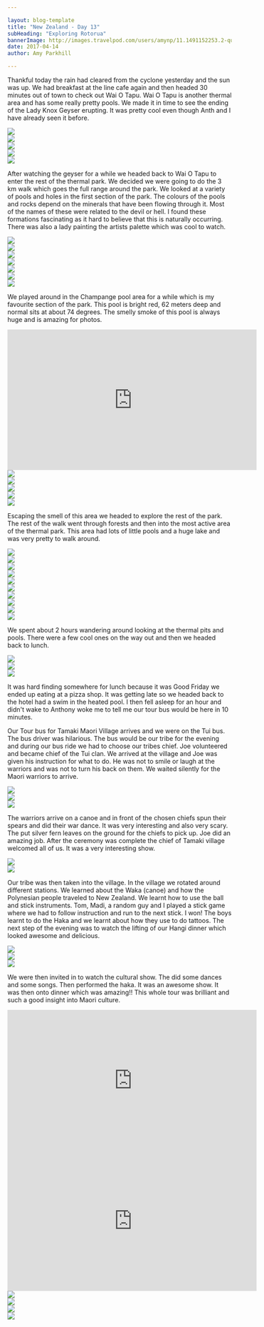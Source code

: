 ```yaml
---

layout: blog-template
title: "New Zealand - Day 13"
subHeading: "Exploring Rotorua"
bannerImage: http://images.travelpod.com/users/amynp/11.1491152253.2-queenstown.jpg
date: 2017-04-14
author: Amy Parkhill

---
```


Thankful today the rain had cleared from the cyclone yesterday and the sun was up. We had breakfast at the line cafe again and then headed 30 minutes out of town to check out Wai O Tapu. Wai O Tapu is another thermal area and has some really pretty pools. We made it in time to see the ending of the Lady Knox Geyser erupting. It was pretty cool even though Anth and I have already seen it before. 

<div class="center-image"><img src="http://images.travelpod.com/users/amynp/11.1492543638.gyser-and-me.jpg" /></div>
<div class="center-image"><img src="http://images.travelpod.com/users/amynp/11.1492543638.gyser.jpg" /></div>
<div class="center-image"><img src="http://images.travelpod.com/users/amynp/11.1492543638.from-top.jpg" /></div>
<div class="center-image"><img src="http://images.travelpod.com/users/amynp/11.1492543638.from-bottom.jpg" /></div>
<div class="center-image"><img src="http://images.travelpod.com/users/amynp/11.1492543638.1-gyser.jpg" /></div>

After watching the geyser for a while we headed back to Wai O Tapu to enter the rest of the thermal park. We decided we were going to do the 3 km walk which goes the full range around the park. We looked at a variety of pools and holes in the first section of the park. The colours of the pools and rocks depend on the minerals that have been flowing through it.  Most of the names of these were related to the devil or hell. I found these formations fascinating as it hard to believe that this is naturally occurring. There was also a lady painting the artists palette which was cool to watch. 

<div class="center-image"><img src="http://images.travelpod.com/users/amynp/11.1492543638.wai-o-tapu.jpg" /></div>
<div class="center-image"><img src="http://images.travelpod.com/users/amynp/11.1492543638.devil-cave.jpg" /></div>
<div class="center-image"><img src="http://images.travelpod.com/users/amynp/11.1492543638.madi-at-wai-o-tapu.jpg" /></div>
<div class="center-image"><img src="http://images.travelpod.com/users/amynp/11.1492543638.devils-pool.jpg" /></div>
<div class="center-image"><img src="http://images.travelpod.com/users/amynp/11.1492543638.artists-pallet.jpg" /></div>
<div class="center-image"><img src="http://images.travelpod.com/users/amynp/11.1492543638.lady-painting.jpg" /></div>
<div class="center-image"><img src="http://images.travelpod.com/users/amynp/11.1492543638.group-shot.jpg" /></div>

We played around in the Champange pool area for a while which is my favourite section of the park. This pool is bright red, 62 meters deep and normal sits at about 74 degrees. The smelly smoke of this pool is always huge and is amazing for photos. 

<div class="post-video">  <iframe width="560" height="315" src="https://www.youtube.com/embed/KIew9tEMjkM" frameborder="0" allowfullscreen></iframe> </div>
<div class="center-image"><img src="http://images.travelpod.com/users/amynp/11.1492543638.boys-playing.jpg" /></div>
<div class="center-image"><img src="http://images.travelpod.com/users/amynp/11.1492543638.boys-steam.jpg" /></div>
<div class="center-image"><img src="http://images.travelpod.com/users/amynp/11.1492543638.champange-pool.jpg" /></div>
<div class="center-image"><img src="http://images.travelpod.com/users/amynp/11.1492543638.1-champange-pool.jpg" /></div>
<div class="center-image"><img src="http://images.travelpod.com/users/amynp/11.1492543638.relaxing.jpg" /></div>

Escaping the smell of this area we headed to explore the rest of the park. The rest of the walk went through forests and then into the most active area of the thermal park. This area had lots of little pools and a huge lake and was very pretty to walk around. 

<div class="center-image"><img src="http://images.travelpod.com/users/amynp/11.1492543638.red-woods.jpg" /></div>
<div class="center-image"><img src="http://images.travelpod.com/users/amynp/11.1492543638.pools.jpg" /></div>
<div class="center-image"><img src="http://images.travelpod.com/users/amynp/11.1492543638.1-pools.jpg" /></div>
<div class="center-image"><img src="http://images.travelpod.com/users/amynp/11.1492543638.sneaky.jpg" /></div>
<div class="center-image"><img src="http://images.travelpod.com/users/amynp/11.1492543638.sulphur-rock.jpg" /></div>
<div class="center-image"><img src="http://images.travelpod.com/users/amynp/11.1492543638.sulphur-pool.jpg" /></div>
<div class="center-image"><img src="http://images.travelpod.com/users/amynp/11.1492543638.lake.jpg" /></div>
<div class="center-image"><img src="http://images.travelpod.com/users/amynp/11.1492543638.this-guy.jpg" /></div>
<div class="center-image"><img src="http://images.travelpod.com/users/amynp/11.1492543638.1-lake.jpg" /></div>
<div class="center-image"><img src="http://images.travelpod.com/users/amynp/11.1492543638.cool-rocks.jpg" /></div>

We spent about 2 hours wandering around looking at the thermal pits and pools. There were a few cool ones on the way out and then we headed back to lunch. 

<div class="center-image"><img src="http://images.travelpod.com/users/amynp/11.1492543638.champagne-pool.jpg" /></div>
<div class="center-image"><img src="http://images.travelpod.com/users/amynp/11.1492543638.madi-and-i.jpg" /></div>
<div class="center-image"><img src="http://images.travelpod.com/users/amynp/11.1492543638.pool.jpg" /></div>

It was hard finding somewhere for lunch because it was Good Friday we ended up eating at a pizza shop. It was getting late so we headed back to the hotel had a swim in the heated pool. I then fell asleep for an hour and didn't wake to Anthony woke me to tell me our tour bus would be here in 10 minutes.

Our Tour bus for Tamaki Maori Village arrives and we were on the Tui bus. The bus driver was hilarious. The bus would be our tribe for the evening and during our bus ride we had to choose our tribes chief. Joe volunteered and became chief of the Tui clan. We arrived at the village and Joe was given his instruction for what to do. He was not to smile or laugh at the warriors and was not to turn his back on them. We waited silently for the Maori warriors to arrive. 

<div class="center-image"><img src="http://images.travelpod.com/users/amynp/11.1492543638.joe-on-bus.jpg" /></div>
<div class="center-image"><img src="http://images.travelpod.com/users/amynp/11.1492543638.chief-getting-ready.jpg" /></div>
<div class="center-image"><img src="http://images.travelpod.com/users/amynp/11.1492543638.warriors-incoming.jpg" /></div>

The warriors arrive on a canoe and in front of the chosen chiefs spun their spears and did their war dance. It was very interesting and also very scary. The put silver fern leaves on the ground for the chiefs to pick up. Joe did an amazing job. After the ceremony was complete the chief of Tamaki village welcomed all of us. It was a very interesting show.

<div class="center-image"><img src="http://images.travelpod.com/users/amynp/11.1492543638.warrior.jpg" /></div>
<div class="center-image"><img src="http://images.travelpod.com/users/amynp/11.1492543638.1-warrior.jpg" /></div>

Our tribe was then taken into the village. In the village we rotated around different stations. We learned about the Waka (canoe)
and how the Polynesian people traveled to New Zealand. We learnt how to use the ball and stick instruments. Tom, Madi, a random guy and I played a stick game where we had to follow instruction and run to the next stick.  I won! The boys learnt to do the Haka and we learnt about how they use to do tattoos. The next step of the evening was to watch the lifting of our Hangi dinner which looked awesome and delicious. 

<div class="center-image"><img src="http://images.travelpod.com/users/amynp/11.1492543638.waka.jpg" /></div>
<div class="center-image"><img src="http://images.travelpod.com/users/amynp/11.1492543638.tamaki.jpg" /></div>
<div class="center-image"><img src="http://images.travelpod.com/users/amynp/11.1492543638.lifting-hangi.jpg" /></div>

 We were then invited in to watch the cultural show. The did some dances and some songs. Then performed the haka. It was an awesome show. It was then onto dinner which was amazing!! This whole tour was brilliant and such a good insight into Maori culture. 

<div class="post-video"> <iframe width="560" height="315" src="https://www.youtube.com/embed/JrlYQgf7X0M" frameborder="0" allowfullscreen></iframe> </div>
<div class="post-video"> <iframe width="560" height="315" src="https://www.youtube.com/embed/JrlYQgf7X0M" frameborder="0" allowfullscreen></iframe> </div>
<div class="center-image"><img src="http://images.travelpod.com/users/amynp/11.1492543638.1-tamaki.jpg" /></div>
<div class="center-image"><img src="http://images.travelpod.com/users/amynp/11.1492543638.2-tamaki.jpg" /></div>
<div class="center-image"><img src="http://images.travelpod.com/users/amynp/11.1492543638.3-tamaki.jpg" /></div>
<div class="center-image"><img src="http://images.travelpod.com/users/amynp/11.1492543638.no-mussell.jpg" /></div>